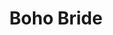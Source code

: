 ---
title: Boho Bride
type: sposa
layout: marca
marca: boho
logo: /assets/img/abiti-sposa/boho.png
permalink: /sposa/boho
---